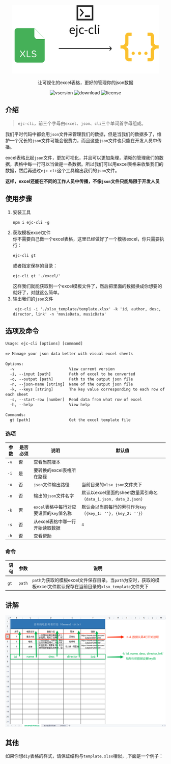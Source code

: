
<div align="center">
<!-- <div>
    <h1>ejc-cli<h1>
</div> -->

<img src="./media/logo.svg">

<!-- ## **`ejc-cli`** -->
让可视化的excel表格，更好的管理你的json数据

![vsersion](https://img.shields.io/npm/v/ejc-cli) 
![download](https://img.shields.io/npm/dm/ejc-cli)
![license](https://img.shields.io/npm/l/ejc-cli)

</div>


## 介绍
> `ejc-cli`，前三个字母由`excel`、`json`、`cli`三个单词首字母组成。

我们平时代码中都会用`json`文件来管理我们的数据，但是当我们的数据多了，维护一个冗长的`json`文件可能会很费力，而且这些`json`文件也只能在开发人员中传播。

excel表格比起`json`文件，更加可视化，并且可以更加条理，清晰的管理我们的数据，表格中每一行可以当做是一条数据。所以我们可以用excel表格来收集我们的数据，然后再通过`ejc-cli`这个工具输出我们的`json`文件。

**这样，excel还能在不同的工作人员中传播，不像`json`文件只能局限于开发人员**

## 使用步骤
1. 安装工具
    ````npm
    npm i ejc-cli -g
    ````
2. 获取模板excel文件  
    你不需要自己做一个excel表格，这里已经做好了一个模板excel，你只需要执行：
    ````npm
    ejc-cli gt
    ````
    或者指定保存的目录：
    ````npm
    ejc-cli gt './excel/'
    ````
    这样我们就能获取到一个excel模板文件了，然后把里面的数据换成你想要的就好了，对就这么简单。
3. 输出我们的`json`文件  
   ````npm
    ejc-cli -i './xlsx_template/template.xlsx' -k 'id, author, desc, director, link' -n 'movieData, musicData'
    ````

## 选项及命令
````npm
Usage: ejc-cli [options] [command]

=> Manage your json data better with visual excel sheets

Options:
  -v                        View current version
  -i, --input [path]        Path of excel to be converted
  -o, --output [path]       Path to the output json file
  -n, --json-name [string]  Name of the output json file
  -k, --keys [string]       The key value corresponding to each row of each sheet
  -s, --start-row [number]  Read data from what row of excel
  -h, --help                View help

Commands:
  gt [path]                 Get the excel template file
````


### 选项
| 参数 | 是否必须  | 说明 | 默认值
| ---| --- | --- | --- |
| `-v` | 否 | 查看当前版本 
| `-i` | 是 | 要转换的excel表格所在路径
| `-o` | 否 | `json`文件输出路径 | 当前目录的`xlsx_json`文件夹下
| `-n` | 否 | 输出的`json`文件名字 | 默认以excel里面的sheet数量索引命名（`data_1.json, data_2.json`）
| `-k` | 否 |`excel`表格中每行对应要设置的`key`值名称 | 默认会以当前每行的索引作为`key`（`{key_1: ''}, {key_2: ''}`）
| `-s` | 否 | 从excel表格中哪一行开始读取数据  | `4`
| `-h` | 否 | 查看帮助  |

### 命令
| 语句 | 参数 | 说明
| ---|  --- |  --- |
| `gt` | `path` | `path`为获取的模板excel文件保存目录。当`path`为空时，获取的模板excel文件默认保存在当前目录的`xlsx_template`文件夹下

## 讲解
![](./media/explanation.png)

## 其他
如果你想`diy`表格的样式，请保证结构与`template.xlsx`相似，,下面是一个例子：
